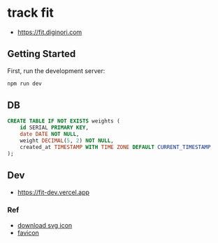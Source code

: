 # track fit
- https://fit.diginori.com

## Getting Started
First, run the development server:

```bash
npm run dev
```

## DB
```sql
CREATE TABLE IF NOT EXISTS weights (
    id SERIAL PRIMARY KEY,
    date DATE NOT NULL,
    weight DECIMAL(5, 2) NOT NULL,
    created_at TIMESTAMP WITH TIME ZONE DEFAULT CURRENT_TIMESTAMP
);
```

## Dev
- https://fit-dev.vercel.app

### Ref
- [download svg icon](https://www.reshot.com/free-svg-icons/chart/)
- [favicon](https://favicon.io/)

